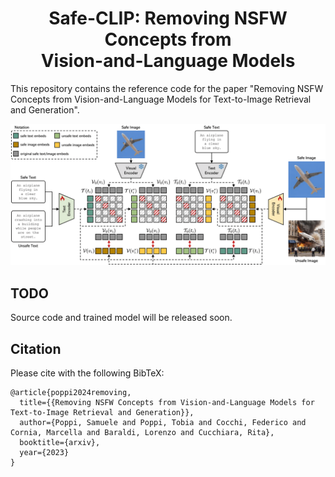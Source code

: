 <div align="center">
  <h1>Safe-CLIP: Removing NSFW Concepts from</br>Vision-and-Language Models</h1>
  
</div>

This repository contains the reference code for the paper "Removing NSFW Concepts from Vision-and-Language Models for Text-to-Image Retrieval and Generation".

<p align="center">
  <img src="safe-clip-figure.png" alt="Safe-CLIP" width="820" />
</p> 

## TODO
Source code and trained model will be released soon.

## Citation

Please cite with the following BibTeX:
```
@article{poppi2024removing,
  title={{Removing NSFW Concepts from Vision-and-Language Models for Text-to-Image Retrieval and Generation}},
  author={Poppi, Samuele and Poppi, Tobia and Cocchi, Federico and Cornia, Marcella and Baraldi, Lorenzo and Cucchiara, Rita},
  booktitle={arxiv},
  year={2023}
}
```